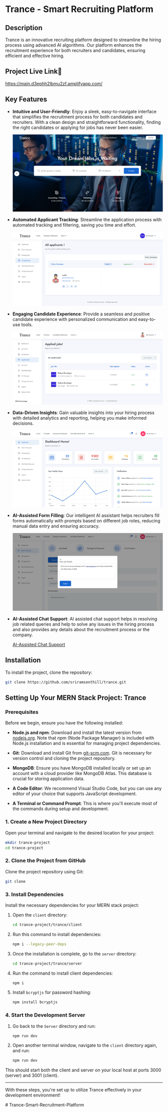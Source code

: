 # Trance - Smart Recruiting Platform

## Description
Trance is an innovative recruiting platform designed to streamline the hiring process using advanced AI algorithms. Our platform enhances the recruitment experience for both recruiters and candidates, ensuring efficient and effective hiring.

## Project Live Link🌱
https://main.d3ephh2lbmu2zf.amplifyapp.com/

## Key Features

- **Intuitive and User-Friendly**: Enjoy a sleek, easy-to-navigate interface that simplifies the recruitment process for both candidates and recruiters. With a clean design and straightforward functionality, finding the right candidates or applying for jobs has never been easier.
  
  ![Intuitive and User-Friendly](images/6.png)

- **Automated Applicant Tracking**: Streamline the application process with automated tracking and filtering, saving you time and effort.
  
  ![Automated Applicant Tracking](images/2.png)

- **Engaging Candidate Experience**: Provide a seamless and positive candidate experience with personalized communication and easy-to-use tools.
  
  ![Engaging Candidate Experience](images/3.png)

- **Data-Driven Insights**: Gain valuable insights into your hiring process with detailed analytics and reporting, helping you make informed decisions.
  
  ![Data-Driven Insights](images/5.png)

- **AI-Assisted Form Filling**: Our intelligent AI assistant helps recruiters fill forms automatically with prompts based on different job roles, reducing manual data entry and ensuring accuracy.
  
  ![AI-Assisted Form Filling](images/1.png)
  
- **AI-Assisted Chat Support**: AI assisted chat support helps in resolving job related queries and help to solve any issues in the hiring process and also provides any details about the recruitment process or the company.

   [AI-Assisted Chat Support](images/7.png)
## Installation

To install the project, clone the repository:

```bash
git clone https://github.com/sriramsenthill/trance.git
```
## Setting Up Your MERN Stack Project: Trance

### Prerequisites
Before we begin, ensure you have the following installed:

- **Node.js and npm**: Download and install the latest version from [nodejs.org](https://nodejs.org/en). Note that npm (Node Package Manager) is included with Node.js installation and is essential for managing project dependencies.
  
- **Git**: Download and install Git from [git-scm.com](https://git-scm.com/downloads). Git is necessary for version control and cloning the project repository.

- **MongoDB**: Ensure you have MongoDB installed locally or set up an account with a cloud provider like MongoDB Atlas. This database is crucial for storing application data.

- **A Code Editor**: We recommend Visual Studio Code, but you can use any editor of your choice that supports JavaScript development.

- **A Terminal or Command Prompt**: This is where you'll execute most of the commands during setup and development.

### 1. Create a New Project Directory
Open your terminal and navigate to the desired location for your project:
```bash
mkdir trance-project
cd trance-project
```

### 2. Clone the Project from GitHub
Clone the project repository using Git:
```bash
git clone 
```

### 3. Install Dependencies
Install the necessary dependencies for your MERN stack project:
1. Open the `client` directory:
   ```bash
   cd trance-project/trance/client
   ```
3. Run this command to install dependencies:
   ```bash
   npm i --legacy-peer-deps
   ```
4. Once the installation is complete, go to the `server` directory:
   ```bash
   cd trance-project/trance/server
   ```
5. Run the command to install client dependencies:
   ```bash
   npm i
   ```
6. Install `bcryptjs` for password hashing:
   ```bash
   npm install bcryptjs
   ```

### 4. Start the Development Server
1. Go back to the `Server` directory and run:
   ```bash
   npm run dev
   ```
2. Open another terminal window, navigate to the `client` directory again, and run:
   ```bash
   npm run dev
   ```

This should start both the client and server on your local host at ports 3000 (server) and 3001 (client).

---

With these steps, you're set up to utilize Trance effectively in your development environment!

#   T r a n c e - S m a r t - R e c r u i t m e n t - P l a t f o r m 
 
 